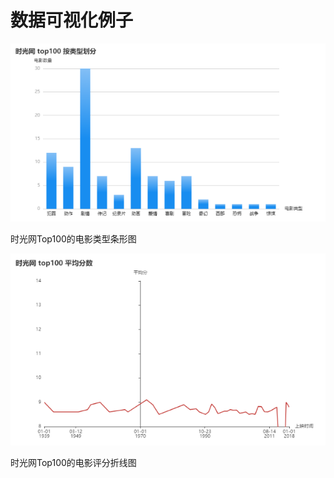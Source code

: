 # 数据可视化例子


![](static/images/type.png "")

时光网Top100的电影类型条形图

![](static/images/score.png "")

时光网Top100的电影评分折线图
